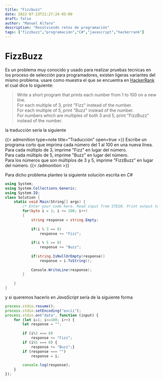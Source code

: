 ```yaml
---
title: "Fizzbuzz"
date: 2022-07-23T21:27:24-05:00
draft: false
author: "Manuel Alfaro"
description: "Resolviendo retos de programación"
tags: ["fizzbuzz","programación","C#","javascript","hackerrank"]
---
```


# FizzBuzz

Es un problema muy conocido y usado para realizar pruebas tecnicas en los
proceso de selección para programadores, existen ligeras variantes del mismo problema. usare
como muestra el que se encuentra en [HackerRank](https://www.hackerrank.com/challenges/fizzbuzz/problem) el cual dice lo siguiente:

> Write a short program that prints each number from 1 to 100 on a new line. <br />
For each multiple of 3, print "Fizz" instead of the number. <br />
For each multiple of 5, print "Buzz" instead of the number. <br />
For numbers which are multiples of both 3 and 5, print "FizzBuzz" instead of the number.

la traducción sería la siguiente

{{< admonition type=note title="Traducción" open=true >}}
Escribe un programa corto que imprima cada número del 1 al 100 en una nueva línea. <br/>
Para cada múltiplo de 3, imprime "Fizz" en lugar del número. <br/>
Para cada múltiplo de 5, imprime "Buzz" en lugar del número. <br/>
Para los números que son múltiplos de 3 y 5, imprime "FizzBuzz" en lugar del número.
{{< /admonition >}}


Para dicho problema planteo la siguiente solución escrita en _C#_


```c#
using System;
using System.Collections.Generic;
using System.IO;
class Solution {
    static void Main(String[] args) {
        /* Enter your code here. Read input from STDIN. Print output to STDOUT. Your              class should be named Solution */
        for(byte i = 1; i <= 100; i++)
        {
            string response = string.Empty;
            
            if(i % 3 == 0)
                response += "Fizz";
                
            if(i % 5 == 0)
                response += "Buzz";
                
            if(string.IsNullOrEmpty(response))
                response = i.ToString();
                            
            Console.WriteLine(response);
        }
        
    }
}
```


y si queremos hacerlo en _JavaScript_ sería de la siguiente forma

```js
process.stdin.resume();
process.stdin.setEncoding("ascii");
process.stdin.on("data", function (input) {
    for (let i=1; i<=100; i++) {
        let response = "";
        
        if (i%3 === 0)
            response += "Fizz";
        if (i%5 === 0) {
            response += "Buzz";}
        if (response === "")
            response = i;   
            
        console.log(response);
    }
});
```



